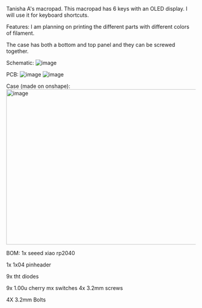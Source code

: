 Tanisha A's macropad.
This macropad has 6 keys with an OLED display. I will use it for keyboard shortcuts. 

Features: I am planning on printing the different parts with different colors of filament.

The case has both a bottom and top panel and they can be screwed together. 

Schematic:
![image](https://github.com/user-attachments/assets/d14896f0-c428-4551-9da9-ef59f0205663)

PCB: 
![image](https://github.com/user-attachments/assets/ef0fec44-2a32-4f06-954e-00621c1a0963)
![image](https://github.com/user-attachments/assets/87bba734-946a-46d7-8f02-718e3ba1b4a5)


Case (made on onshape):
<img width="736" height="413" alt="image" src="https://github.com/user-attachments/assets/c956775e-9bb1-4ba1-9887-49ca5d174e7c" />



BOM:
1x seeed xiao rp2040

1x 1x04 pinheader

9x tht diodes

9x 1.00u cherry mx switches
4x 3.2mm screws

4X 3.2mm Bolts

